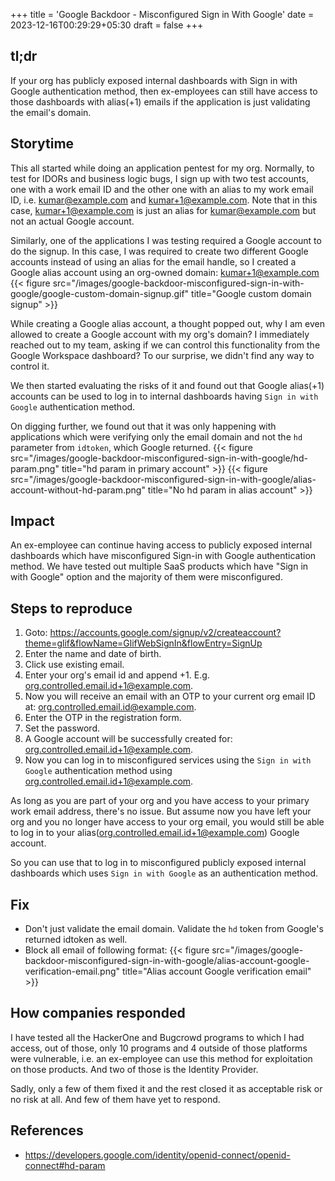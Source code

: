 +++
title = 'Google Backdoor - Misconfigured Sign in With Google'
date = 2023-12-16T00:29:29+05:30
draft = false
+++

## tl;dr
If your org has publicly exposed internal dashboards with Sign in with Google authentication method, then ex-employees can still have access to those dashboards with alias(+1) emails if the application is just validating the email's domain.

## Storytime
This all started while doing an application pentest for my org. Normally, to test for IDORs and business logic bugs, I sign up with two test accounts, one with a work email ID and the other one with an alias to my work email ID, i.e. kumar@example.com and kumar+1@example.com. Note that in this case, kumar+1@example.com is just an alias for kumar@example.com but not an actual Google account.

Similarly, one of the applications I was testing required a Google account to do the signup. In this case, I was required to create two different Google accounts instead of using an alias for the email handle, so I created a Google alias account using an org-owned domain: kumar+1@example.com
{{< figure src="/images/google-backdoor-misconfigured-sign-in-with-google/google-custom-domain-signup.gif" title="Google custom domain signup" >}}

 
While creating a Google alias account, a thought popped out, why I am even allowed to create a Google account with my org's domain? I immediately reached out to my team, asking if we can control this functionality from the Google Workspace dashboard? To our surprise, we didn't find any way to control it. 

We then started evaluating the risks of it and found out that Google alias(+1) accounts can be used to log in to internal dashboards having `Sign in with Google` authentication method.

On digging further, we found out that it was only happening with applications which were verifying only the email domain and not the `hd` parameter from `idtoken`, which Google returned.
{{< figure src="/images/google-backdoor-misconfigured-sign-in-with-google/hd-param.png" title="hd param in primary account" >}}
{{< figure src="/images/google-backdoor-misconfigured-sign-in-with-google/alias-account-without-hd-param.png" title="No hd param in alias account" >}}

## Impact
An ex-employee can continue having access to publicly exposed internal dashboards which have misconfigured Sign-in with Google authentication method.
We have tested out multiple SaaS products which have "Sign in with Google" option and the majority of them were misconfigured. 
## Steps to reproduce
1. Goto: https://accounts.google.com/signup/v2/createaccount?theme=glif&flowName=GlifWebSignIn&flowEntry=SignUp
1. Enter the name and date of birth.
1. Click use existing email.
1. Enter your org's email id and append +1. E.g. org.controlled.email.id+1@example.com.
1. Now you will receive an email with an OTP to your current org email ID at: org.controlled.email.id@example.com.
1. Enter the OTP in the registration form.
1. Set the password.
1. A Google account will be successfully created for: org.controlled.email.id+1@example.com.
1. Now you can log in to misconfigured services using the `Sign in with Google` authentication method using org.controlled.email.id+1@example.com.

As long as you are part of your org and you have access to your primary work email address, there's no issue. But assume now you have left your org and you no longer have access to your org email, you would still be able to log in to your alias(org.controlled.email.id+1@example.com) Google account.

So you can use that to log in to misconfigured publicly exposed internal dashboards which uses `Sign in with Google` as an authentication method.
## Fix
+ Don't just validate the email domain. Validate the `hd` token from Google's returned idtoken as well.
+ Block all email of following format:
{{< figure src="/images/google-backdoor-misconfigured-sign-in-with-google/alias-account-google-verification-email.png" title="Alias account Google verification email" >}}

## How companies responded
I have tested all the HackerOne and Bugcrowd programs to which I had access, out of those, only 10 programs and 4 outside of those platforms were vulnerable, i.e. an ex-employee can use this method for exploitation on those products. And two of those is the Identity Provider.

Sadly, only a few of them fixed it and the rest closed it as acceptable risk or no risk at all. And few of them have yet to respond.

## References
+ https://developers.google.com/identity/openid-connect/openid-connect#hd-param